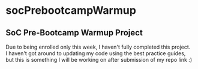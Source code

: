 <h1>socPrebootcampWarmup</h1>
<h2>SoC Pre-Bootcamp Warmup Project</h2>
<p>Due to being enrolled only this week, I haven't fully completed this project.<br>I haven't got around to updating my code using the best practice guides, but this is something I will be working on after submission of my repo link :)</p>
